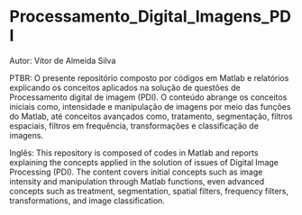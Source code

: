 # Processamento_Digital_Imagens_PDI

Autor: Vitor de Almeida Silva

PTBR:
O presente repositório  composto por códigos em Matlab e relatórios explicando os conceitos aplicados na solução de questões de Processamento digital de imagem (PDI). O conteúdo abrange os conceitos iniciais como, intensidade e manipulação de imagens por meio das funções do Matlab, até conceitos avançados como, tratamento, segmentação, filtros espaciais, filtros em frequência, transformações e classificação de imagens. 

Inglês:
This repository is composed of codes in Matlab and reports explaining the concepts applied in the solution of issues of Digital Image Processing (PDI). The content covers initial concepts such as image intensity and manipulation through Matlab functions, even advanced concepts such as treatment, segmentation, spatial filters, frequency filters, transformations, and image classification.
